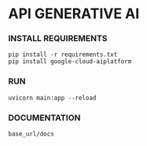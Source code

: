 # API GENERATIVE AI

### INSTALL REQUIREMENTS

```
pip install -r requirements.txt
pip install google-cloud-aiplatform
```

### RUN

```
uvicorn main:app --reload
```

### DOCUMENTATION

```
base_url/docs
```
